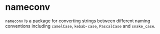 # nameconv

`nameconv` is a package for converting strings between different naming conventions including `camelCase`, `kebab-case`, `PascalCase` and `snake_case`.
